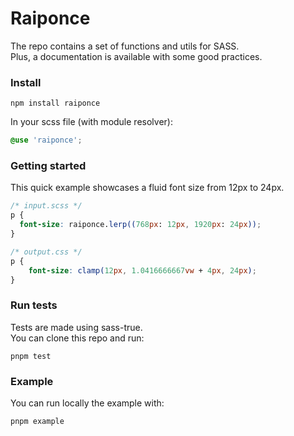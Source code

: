 # Raiponce

The repo contains a set of functions and utils for SASS.<br>
Plus, a documentation is available with some good practices.

### Install

    npm install raiponce

In your scss file (with module resolver):

```scss
@use 'raiponce';
```

### Getting started

This quick example showcases a fluid font size from 12px to 24px.

```scss
/* input.scss */
p {
  font-size: raiponce.lerp((768px: 12px, 1920px: 24px));
}
```

```css
/* output.css */
p {
    font-size: clamp(12px, 1.0416666667vw + 4px, 24px);
}
```

### Run tests

Tests are made using sass-true.<br>
You can clone this repo and run:

    pnpm test

### Example

You can run locally the example with:

    pnpm example
